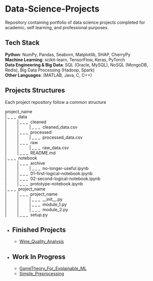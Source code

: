 # Data-Science-Projects
Repository containing portfolio of data science projects completed for academic, self learning, and professional purposes. 

## Tech Stack
**Python**: NumPy, Pandas, Seaborn, Matplotlib, SHAP, CherryPy \
**Machine Learning**: scikit-learn, TensorFlow, Keras, PyTorch \
**Data Engineering & Big Data**: SQL (Oracle, MySQL), NoSQL (MongoDB, Redis), Big Data Processing (Hadoop, Spark) \
**Other Languages**: (MATLAB, Java, C, C++) 

## Projects Structures
Each project repository follow a common structure

project_name&nbsp;\
| &#95; &#95; &#95; &nbsp;data&nbsp;\
|&nbsp;&nbsp;&nbsp;&nbsp;&nbsp;&nbsp;&nbsp;&nbsp;&nbsp;| &#95; &#95; &#95; &nbsp;cleaned&nbsp;\
|&nbsp;&nbsp;&nbsp;&nbsp;&nbsp;&nbsp;&nbsp;&nbsp;&nbsp;|&nbsp;&nbsp;&nbsp;&nbsp;&nbsp;&nbsp;&nbsp;&nbsp;&nbsp;| &#95; &#95; &#95; &nbsp;cleaned_data.csv&nbsp;\
|&nbsp;&nbsp;&nbsp;&nbsp;&nbsp;&nbsp;&nbsp;&nbsp;&nbsp;| &#95; &#95; &#95; &nbsp;processed&nbsp;\
|&nbsp;&nbsp;&nbsp;&nbsp;&nbsp;&nbsp;&nbsp;&nbsp;&nbsp;|&nbsp;&nbsp;&nbsp;&nbsp;&nbsp;&nbsp;&nbsp;&nbsp;&nbsp;| &#95; &#95; &#95; &nbsp;processed_data.csv&nbsp;\
|&nbsp;&nbsp;&nbsp;&nbsp;&nbsp;&nbsp;&nbsp;&nbsp;&nbsp;| &#95; &#95; &#95; &nbsp;raw&nbsp;\
|&nbsp;&nbsp;&nbsp;&nbsp;&nbsp;&nbsp;&nbsp;&nbsp;&nbsp;|&nbsp;&nbsp;&nbsp;&nbsp;&nbsp;&nbsp;&nbsp;&nbsp;&nbsp;| &#95; &#95; &#95; &nbsp;raw_data.csv&nbsp;\
|&nbsp;&nbsp;&nbsp;&nbsp;&nbsp;&nbsp;&nbsp;&nbsp;&nbsp;| &#95; &#95; &#95; &nbsp;README.md&nbsp;\
| &#95; &#95; &#95; &nbsp;notebook&nbsp;\
|&nbsp;&nbsp;&nbsp;&nbsp;&nbsp;&nbsp;&nbsp;&nbsp;&nbsp;| &#95; &#95; &#95; &nbsp;archive&nbsp;\
|&nbsp;&nbsp;&nbsp;&nbsp;&nbsp;&nbsp;&nbsp;&nbsp;&nbsp;|&nbsp;&nbsp;&nbsp;&nbsp;&nbsp;&nbsp;&nbsp;&nbsp;&nbsp;| &#95; &#95; &#95; &nbsp;no-longer-useful.ipynb&nbsp;\
|&nbsp;&nbsp;&nbsp;&nbsp;&nbsp;&nbsp;&nbsp;&nbsp;&nbsp;| &#95; &#95; &#95; &nbsp;01-first-logical-notebook.ipynb&nbsp;\
|&nbsp;&nbsp;&nbsp;&nbsp;&nbsp;&nbsp;&nbsp;&nbsp;&nbsp;| &#95; &#95; &#95; &nbsp;02-second-logical-notebook.ipynb&nbsp;\
|&nbsp;&nbsp;&nbsp;&nbsp;&nbsp;&nbsp;&nbsp;&nbsp;&nbsp;| &#95; &#95; &#95; &nbsp;prototype-notebook.ipynb&nbsp;\
| &#95; &#95; &#95; &nbsp;project_name&nbsp;\
|&nbsp;&nbsp;&nbsp;&nbsp;&nbsp;&nbsp;&nbsp;&nbsp;&nbsp;| &#95; &#95; &#95; &nbsp;project_name&nbsp;\
|&nbsp;&nbsp;&nbsp;&nbsp;&nbsp;&nbsp;&nbsp;&nbsp;&nbsp;|&nbsp;&nbsp;&nbsp;&nbsp;&nbsp;&nbsp;&nbsp;&nbsp;&nbsp;| &#95; &#95; &#95; &nbsp;&#95;&#95;init&#95;&#95;.py&nbsp;\
|&nbsp;&nbsp;&nbsp;&nbsp;&nbsp;&nbsp;&nbsp;&nbsp;&nbsp;|&nbsp;&nbsp;&nbsp;&nbsp;&nbsp;&nbsp;&nbsp;&nbsp;&nbsp;| &#95; &#95; &#95; &nbsp;module_1.py&nbsp;\
|&nbsp;&nbsp;&nbsp;&nbsp;&nbsp;&nbsp;&nbsp;&nbsp;&nbsp;|&nbsp;&nbsp;&nbsp;&nbsp;&nbsp;&nbsp;&nbsp;&nbsp;&nbsp;| &#95; &#95; &#95; &nbsp;module_2.py&nbsp;\
|&nbsp;&nbsp;&nbsp;&nbsp;&nbsp;&nbsp;&nbsp;&nbsp;&nbsp;| &#95; &#95; &#95; &nbsp;setup.py&nbsp;

- ## Finished Projects
    - [Wine_Quality_Analysis](https://github.com/MarcoMungaiCoppolino/Data-Science-Portfolio/tree/main/Wine_Quality_Analysis)
- ## Work In Progress
    - [GameTheory_For_Explainable_ML](https://github.com/MarcoMungaiCoppolino/Data-Science-Portfolio/tree/main/GameTheory_For_Explainable_ML)
    - [Simple_Preprocessing](https://github.com/MarcoMungaiCoppolino/Data-Science-Portfolio/tree/main/Simple_Preprocessing)
